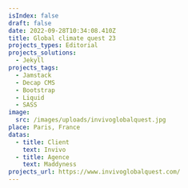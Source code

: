 ```yaml
---
isIndex: false
draft: false
date: 2022-09-28T10:34:08.410Z
title: Global climate quest 23
projects_types: Editorial
projects_solutions:
  - Jekyll
projects_tags:
  - Jamstack
  - Decap CMS
  - Bootstrap
  - Liquid
  - SASS
image:
  src: /images/uploads/invivoglobalquest.jpg
place: Paris, France
datas:
  - title: Client
    text: Invivo
  - title: Agence
    text: Maddyness
projects_url: https://www.invivoglobalquest.com/
---
```

